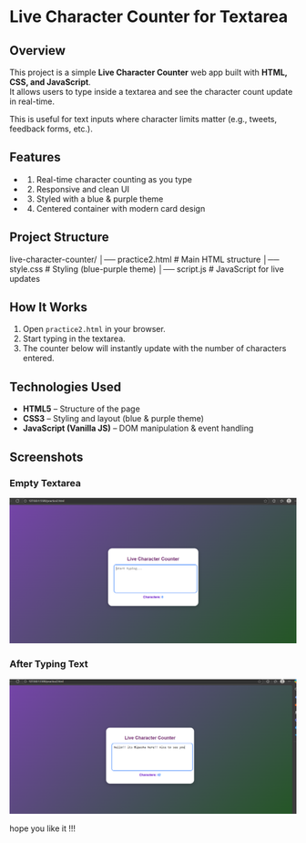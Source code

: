 # Live Character Counter for Textarea

##  Overview
This project is a simple **Live Character Counter** web app built with **HTML, CSS, and JavaScript**.  
It allows users to type inside a textarea and see the character count update in real-time.  

This is useful for text inputs where character limits matter (e.g., tweets, feedback forms, etc.).



##  Features
- 1. Real-time character counting as you type  
- 2. Responsive and clean UI  
- 3. Styled with a blue & purple theme
- 4. Centered container with modern card design  



##  Project Structure
live-character-counter/
│── practice2.html # Main HTML structure
│── style.css # Styling (blue-purple theme)
│── script.js # JavaScript for live updates


## How It Works
1. Open `practice2.html` in your browser.  
2. Start typing in the textarea.  
3. The counter below will instantly update with the number of characters entered.  


##  Technologies Used
- **HTML5** – Structure of the page  
- **CSS3** – Styling and layout (blue & purple theme)  
- **JavaScript (Vanilla JS)** – DOM manipulation & event handling  

##  Screenshots
### Empty Textarea
![Character Counter Empty](Screenshot%202025-08-24%20112452.png)

### After Typing Text
![Character Counter With Text](Screenshot%202025-08-24%20112522.png)

hope you like it !!!


